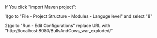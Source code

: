 If You click "Import Maven project":

1)go to "File - Project Structure - Modules - Languge level" and select "8"

2)go to "Run - Edit Configurations" replace URL with "http://localhost:8080/BullsAndCows_war_exploded/"
